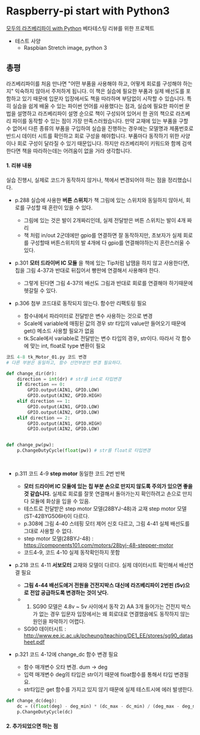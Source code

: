 # Raspberry-pi start with Python3
[모두의 라즈베리파이 with Python](http://www.kyobobook.co.kr/product/detailViewKor.laf?ejkGb=KOR&mallGb=KOR&barcode=9791187345190) 베타테스팅 리뷰를 위한 프로젝트

* 테스트 사양
  - Raspbian Stretch image, python 3

## 총평
 라즈베리파이를 처음 만나면 "어떤 부품을 사용해야 하고, 어떻게 회로를 구성해야 하는지" 익숙하지 않아서 주저하게 됩니다. 
이 책은 실습에 필요한 부품과 실제 배선도를 포함하고 있기 때문에 입문자 입장에서도 책을 따라하며 부담없이 시작할 수 있습니다.
 특히 실습을 쉽게 배울 수 있는 파이썬 언어를 사용했다는 점과, 실습에 필요한 파이썬 문법을 설명하고 라즈베리파이 설명 순으로
책이 구성되어 있어서 한 권의 책으로 라즈베리 파이를 동작할 수 있는 점이 가장 만족스러웠습니다.
 만약 교재에 있는 부품을 구할 수 없어서 다른 종류의 부품을 구입하여 실습을 진행하는 경우에는 모델명과 제품번호로 반드시 
데이터 시트를 확인하고 회로 구성을 해야합니다. 부품마다 동작하기 위한 사양이나 회로 구성이 달라질 수 있기 때문입니다. 
하지만 라즈베리파이 키워드와 함께 검색한다면 책을 따라하는데는 어려움이 없을 거라 생각합니다.


####  1. 리뷰 내용
실습 진행시, 실제로 코드가 동작하지 않거나, 책에서 변경되어야 하는 점을 정리했습니다.

* p.288 실습에 사용한 **버튼 스위치**가 책 그림에 있는 스위치와 동일하지 않아서, 회로를 구성할 때 혼란이 있을 수 있다.
  - 그림에 있는 것은 발이 2개짜리인데, 실제 전달받은 버튼 스위치는 발이 4개 짜리
  - 책 처럼 in/out 2군데에만 gpio를 연결하면 잘 동작하지만, 초보자가 실제 회로를 구성할때 버튼스위치의 발 4개에 다 gpio를
   연결해야하는지 혼란스러울 수 있다.
  
* p.301 **모터 드라이버 IC 모듈** 을 책에 있는 Tip처럼 납땜을 하지 않고 사용한다면, 칩을 그림 4-37과 반대로 뒤집어서 
 빵판에 연결해서 사용해야 한다.
  - 그렇게 된다면 그림 4-37의 배선도 그림과 반대로 회로를 연결해야 하기때문에 헷갈릴 수 있다. 

* p.306 첨부 코드대로 동작되지 않는다. 함수만 리팩토링 필요
  - 함수내에서 파라미터로 전달받은 변수 사용하는 것으로 변경
  - Scale에 variable에 매핑된 값의 경우 str 타입의 value만 들어오기 때문에 get() 메소드 사용할 필요가 없음
  - tk.Scale에서 variable로 전달받는 변수 타입의 경우, str이다. 따라서 각 함수에 맞는 int, float로 type 변환이 필요
```python
코드 4-8 tk_Motor_01.py 코드 변경
# 다른 부분은 동일하고, 함수 선언부분만 변경 필요하다.

def change_dir(dr):
    direction = int(dr) # str를 int로 타입변경
    if direction == 0:
        GPIO.output(AIN1, GPIO.LOW)
        GPIO.output(AIN2, GPIO.HIGH)
    elif direction == 1:
        GPIO.output(AIN1, GPIO.LOW)
        GPIO.output(AIN2, GPIO.LOW)
    elif direction == 2:
        GPIO.output(AIN1, GPIO.HIGH)
        GPIO.output(AIN2, GPIO.LOW)


def change_pw(pw):
    p.ChangeDutyCycle(float(pw)) # str를 float로 타입변경

    
```

* p.311 코드 4-9 **step motor** 동일한 코드 2번 반복
  - **모터 드라이버 IC 모듈에 있는 칩 부분 손으로 만지지 않도록 주의가 있으면 좋을 것 같습니다.** 실제로 회로를 잘못 연결해서
   돌아가는지 확인하려고 손으로 만지다 모듈에 화상을 입을 수 있음.
  - 테스트로 전달받은 step motor 모델(28BYJ-48)과 교재 step motor 모델(ST-42BYG506H)이 다르다.
  - p.308에 그림 4-40 스테핑 모터 제어 신호 다르고, 그림 4-41 실체 배선도를 그대로 사용할 수 없다.
  - step motor 모델(28BYJ-48) : https://components101.com/motors/28byj-48-stepper-motor
  - 코드4-9, 코드 4-10 실제 동작확인하지 못함

* p.218 코드 4-11 **서보모터** 교재와 모델이 다르다. 실제 데이터시트 확인해서 배선연결 필요
  - **그림 4-44 배선도에거 전원을 건전지박스 대신에 라즈베리파이 2번핀 (5v)으로 전압 공급하도록 변경하는 것이 낫다.**
  - 1) SG90 모델은 4.8v ~ 5v 사이에서 동작 2) AA 3개 들어가는 건전지 박스가 없는 경우 입문자 입장에서는 왜 회로대로 연결했음에도
    동작하지 않는 원인을 파악하기 어렵다.
  - SG90 데이터시트 : http://www.ee.ic.ac.uk/pcheung/teaching/DE1_EE/stores/sg90_datasheet.pdf

* p.321 코드 4-12에 change_dc 함수 변경 필요
  - 함수 매개변수 오타 변경. dum -> deg
  - 입력 매개변수 deg의 타입은 str이기 때문에 float함수를 통해서 타입 변경필요.
  - str타입은 get 함수를 가지고 있지 않기 때문에 실제 테스트시에 에러 발생한다.
```python
def change_dc(deg):
    dc = ((float(deg) - deg_min) * (dc_max - dc_min) / (deg_max - deg_min) + dc_min)
    p.ChangeDutyCycle(dc)
```

#### 2. 추가되었으면 하는 점
  